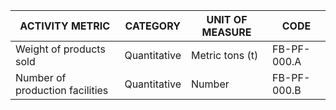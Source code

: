 | ACTIVITY METRIC | CATEGORY | UNIT OF MEASURE | CODE |
|-----------------|----------|-----------------|------|
| Weight of products sold | Quantitative | Metric tons (t) | FB-PF-000.A |
| Number of production facilities | Quantitative | Number | FB-PF-000.B |